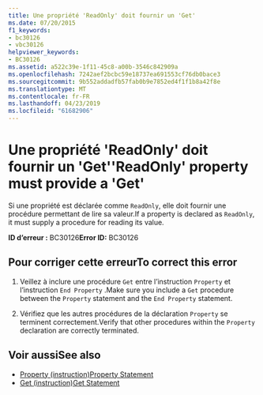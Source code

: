 ```yaml
---
title: Une propriété 'ReadOnly' doit fournir un 'Get'
ms.date: 07/20/2015
f1_keywords:
- bc30126
- vbc30126
helpviewer_keywords:
- BC30126
ms.assetid: a522c39e-1f11-45c8-a00b-3546c842909a
ms.openlocfilehash: 7242aef2bcbc59e18737ea691553cf76db0bace3
ms.sourcegitcommit: 9b552addadfb57fab0b9e7852ed4f1f1b8a42f8e
ms.translationtype: MT
ms.contentlocale: fr-FR
ms.lasthandoff: 04/23/2019
ms.locfileid: "61682906"
---
```

# <a name="readonly-property-must-provide-a-get"></a><span data-ttu-id="f6ec2-102">Une propriété 'ReadOnly' doit fournir un 'Get'</span><span class="sxs-lookup"><span data-stu-id="f6ec2-102">'ReadOnly' property must provide a 'Get'</span></span>
<span data-ttu-id="f6ec2-103">Si une propriété est déclarée comme `ReadOnly`, elle doit fournir une procédure permettant de lire sa valeur.</span><span class="sxs-lookup"><span data-stu-id="f6ec2-103">If a property is declared as `ReadOnly`, it must supply a procedure for reading its value.</span></span>  
  
 <span data-ttu-id="f6ec2-104">**ID d’erreur :** BC30126</span><span class="sxs-lookup"><span data-stu-id="f6ec2-104">**Error ID:** BC30126</span></span>  
  
## <a name="to-correct-this-error"></a><span data-ttu-id="f6ec2-105">Pour corriger cette erreur</span><span class="sxs-lookup"><span data-stu-id="f6ec2-105">To correct this error</span></span>  
  
1. <span data-ttu-id="f6ec2-106">Veillez à inclure une procédure `Get` entre l’instruction `Property` et l’instruction `End Property` .</span><span class="sxs-lookup"><span data-stu-id="f6ec2-106">Make sure you include a `Get` procedure between the `Property` statement and the `End Property` statement.</span></span>  
  
2. <span data-ttu-id="f6ec2-107">Vérifiez que les autres procédures de la déclaration `Property` se terminent correctement.</span><span class="sxs-lookup"><span data-stu-id="f6ec2-107">Verify that other procedures within the `Property` declaration are correctly terminated.</span></span>  
  
## <a name="see-also"></a><span data-ttu-id="f6ec2-108">Voir aussi</span><span class="sxs-lookup"><span data-stu-id="f6ec2-108">See also</span></span>

- [<span data-ttu-id="f6ec2-109">Property (instruction)</span><span class="sxs-lookup"><span data-stu-id="f6ec2-109">Property Statement</span></span>](../../visual-basic/language-reference/statements/property-statement.md)
- [<span data-ttu-id="f6ec2-110">Get (instruction)</span><span class="sxs-lookup"><span data-stu-id="f6ec2-110">Get Statement</span></span>](../../visual-basic/language-reference/statements/get-statement.md)
